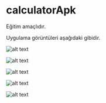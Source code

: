 # calculatorApk
Eğitim amaçlıdır.

Uygulama görüntüleri aşağıdaki gibidir.

![alt text](https://linkpicture.com/q/1_1240.jpg)

![alt text](https://linkpicture.com/q/2_881.jpg)

![alt text](https://linkpicture.com/q/3_732.jpg)

![alt text](https://linkpicture.com/q/4_616.jpg)

![alt text](https://linkpicture.com/q/5_485.jpg)


